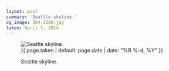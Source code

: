 ```yaml
---
layout: post
summary: 'Seattle skyline.'
og_image: 304-1280.jpg
taken: April 7, 2014
---
```


<figure class="post" data-src="{{ site.assets_url }}/{{ page.og_image }}">
<img alt="Seattle skyline." sizes="(min-width: 700px) 50vw, calc(100vw - 2rem)" src="{{ site.assets_url }}/304-640.jpg" srcset="{{ site.assets_url }}/304-1280.jpg 1280w, {{ site.assets_url }}/304-960.jpg 960w, {{ site.assets_url }}/304-640.jpg 640w, {{ site.assets_url }}/304-320.jpg 320w"/>
<figcaption>
<time>{{ page.taken | default: page.date | date: "%B %-d, %Y" }}</time>
<p>Seattle skyline.</p>
</figcaption>
</figure>
